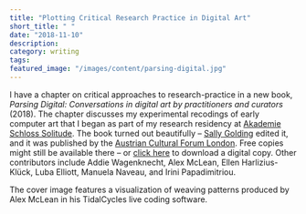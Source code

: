 ```yaml
---
title: "Plotting Critical Research Practice in Digital Art"
short_title: " "
date: "2018-11-10"
description:
category: writing
tags:
featured_image: "/images/content/parsing-digital.jpg"
---
```


I have a chapter on critical approaches to research-practice in a new book, _Parsing Digital: Conversations in digital art by practitioners and curators_ (2018). The chapter discusses my experimental recodings of early computer art that I began as part of my research residency at [Akademie Schloss Solitude](http://www.akademie-solitude.de/de/). The book turned out beautifully – [Sally Golding](https://sallygolding.com/news/parsing-digital) edited it, and it was published by the [Austrian Cultural Forum London](http://www.acflondon.org/). Free copies might still be available there – or [click here](https://zenodo.org/record/1494097#.XJkethP7QWq) to download a digital copy. Other contributors include Addie Wagenknecht, Alex McLean, Ellen Harlizius-Klück, Luba Elliott, Manuela Naveau, and Irini Papadimitriou.

The cover image features a visualization of weaving patterns produced by Alex McLean in his TidalCycles live coding software.
